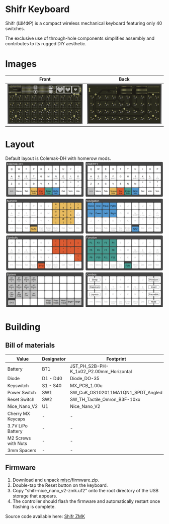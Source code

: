 # Shifr Keyboard

Shifr (ШИФР) is a compact wireless mechanical keyboard featuring only 40 switches.

The exclusive use of through-hole components simplifies assembly and contributes to its rugged DIY aesthetic.

# Images
| Front                                      | Back                                      |
|--------------------------------------------|-------------------------------------------|
| ![front](https://raw.githubusercontent.com/CityRunner/shifr/main/img/front.png?raw=true) | ![back](https://raw.githubusercontent.com/CityRunner/shifr/main/img/back.png?raw=true) |


# Layout
Default layout is Colemak-DH with homerow mods.
![layout](https://raw.githubusercontent.com/CityRunner/shifr/main/img/layout.png?raw=true)

# Building

## Bill of materials
| Value | Designator | Footprint | Quantity |
|---|---|---|---|
| Battery | BT1 | JST_PH_S2B-PH-K_1x02_P2.00mm_Horizontal | 1 |
| Diode | D1 - D40 | Diode_DO-35 | 40 |
| Keyswitch | S1 - S40 | MX_PCB_1.00u | 40 |
| Power Switch | SW1 | SW_CuK_OS102011MA1QN1_SPDT_Angled | 1 |
| Reset Switch | SW2 | SW_TH_Tactile_Omron_B3F-10xx | 1 |
| Nice_Nano_V2 | U1 | Nice_Nano_V2 | 1 |
| Cherry MX Keycaps | - | - | 40 |
| 3.7V LiPo Battery | - | - | 1 |
| M2 Screws with Nuts | - | - | 5 |
| 3mm Spacers | - | - | 5 |

## Firmware
1. Download and unpack [misc/](https://github.com/CityRunner/shifr/tree/main/misc)firmware.zip.
2. Double-tap the Reset button on the keyboard.
3. Copy "shifr-nice_nano_v2-zmk.uf2" onto the root directory of the USB storage that appears.
4. The controller should flash the firmware and automatically restart once flashing is complete.

Source code available here: [Shifr ZMK](https://github.com/CityRunner/shifr-zmk)
